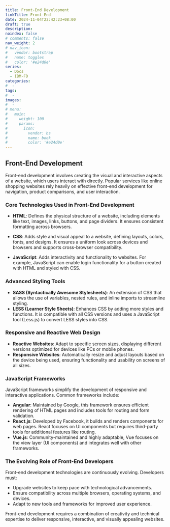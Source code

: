 ```yaml
---
title: Front-End Development
linkTitle: Front-End
date: 2024-11-04T22:42:23+08:00
draft: true
description:
noindex: false
# comments: false
nav_weight: 2
# nav_icon:
#   vendor: bootstrap
#   name: toggles
#   color: '#e24d0e'
series:
  - Docs
  - IBM-FD
categories:
#  -
tags:
#  -
images:
#  -
# menu:
#   main:
#     weight: 100
#     params:
#       icon:
#         vendor: bs
#         name: book
#         color: '#e24d0e'
---
```


## Front-End Development

Front-end development involves creating the visual and interactive aspects of a website, which users interact with directly. Popular services like online shopping websites rely heavily on effective front-end development for navigation, product comparisons, and user interaction.

### Core Technologies Used in Front-End Development

- **HTML**: Defines the physical structure of a website, including elements like text, images, links, buttons, and page dividers. It ensures consistent formatting across browsers.
- **CSS**: Adds style and visual appeal to a website, defining layouts, colors, fonts, and designs. It ensures a uniform look across devices and browsers and supports cross-browser compatibility.

- **JavaScript**: Adds interactivity and functionality to websites. For example, JavaScript can enable login functionality for a button created with HTML and styled with CSS.

### Advanced Styling Tools

- **SASS (Syntactically Awesome Stylesheets)**: An extension of CSS that allows the use of variables, nested rules, and inline imports to streamline styling.
- **LESS (Learner Style Sheets)**: Enhances CSS by adding more styles and functions. It is compatible with all CSS versions and uses a JavaScript tool (Less.js) to convert LESS styles into CSS.

### Responsive and Reactive Web Design

- **Reactive Websites**: Adapt to specific screen sizes, displaying different versions optimized for devices like PCs or mobile phones.
- **Responsive Websites**: Automatically resize and adjust layouts based on the device being used, ensuring functionality and usability on screens of all sizes.

### JavaScript Frameworks

JavaScript frameworks simplify the development of responsive and interactive applications. Common frameworks include:

- **Angular**: Maintained by Google, this framework ensures efficient rendering of HTML pages and includes tools for routing and form validation.
- **React.js**: Developed by Facebook, it builds and renders components for web pages. React focuses on UI components but requires third-party tools for additional features like routing.
- **Vue.js**: Community-maintained and highly adaptable, Vue focuses on the view layer (UI components) and integrates well with other frameworks.

### The Evolving Role of Front-End Developers

Front-end development technologies are continuously evolving. Developers must:

- Upgrade websites to keep pace with technological advancements.
- Ensure compatibility across multiple browsers, operating systems, and devices.
- Adapt to new tools and frameworks for improved user experience.

Front-end development requires a combination of creativity and technical expertise to deliver responsive, interactive, and visually appealing websites.
